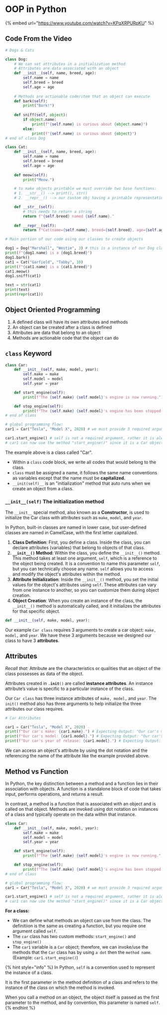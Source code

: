 # OOP in Python

{% embed url="https://www.youtube.com/watch?v=KPqXRPURpKU" %}

## Code From the Video

```python
# Dogs & Cats

class Dog:
    # We can set attributes in a initialization method
    # Attributes are data associated with an object
    def __init__(self, name, breed, age):
        self.name = name
        self.breed = breed
        self.age = age
    
    # Methods are actionable code/item that an object can execute
    def bark(self):
        print("Bark!")
    
    def sniff(self, object):
        if object.name:
            print(f"{self.name} is curious about {object.name}")
        else:
            print(f"{self.name} is curious about {object}")
# end of class Dog

class Cat:
    def __init__(self, name, breed, age):
        self.name = name
        self.breed = breed
        self.age = age
    
    def meow(self):
        print("Meow.")

    # to make objects printable we must override two base functions:
    # 1. __str__() --> print(), str()
    # 2. __repr__() --> our custom obj having a printable representation inside other objects

    def __str__(self):
        # this needs to return a string
        return f"{self.breed} named {self.name}."
    
    def __repr__(self):
        return f"Cat(name={self.name}, breed={self.breed}, age={self.age})"

# Main portion of our code using our classes to create objects

dog1 = Dog("Marshall", "Westie", 3) # this is a instance of our Dog class; dog1 is a Dog object
print(f"{dog1.name} is a {dog1.breed}")
dog1.bark()
cat1 = Cat("Garfield", "Tabby", 10)
print(f"{cat1.name} is a {cat1.breed}")
cat1.meow()
dog1.sniff(cat1)

text = str(cat1)
print(text)
print(repr(cat1))
```

## Object Oriented Programming

1. A defined class will have its own attributes and methods
2. An object can be created after a class is defined
3. Attributes are data that belong to an object
4. Methods are actionable code that the object can do

## `class` Keyword

```python
class Car:
    def __init__(self, make, model, year):
        self.make = make
        self.model = model
        self.year = year

    def start_engine(self):
        print(f"The {self.make} {self.model}'s engine is now running.")

    def stop_engine(self):
        print(f"The {self.make} {self.model}'s engine has been stopped.")
# end of class

# global programming flow:
car1 = Car("Tesla", "Model X", 2020) # we must provide 3 required arguments to create a Car

car1.start_engine() # self is not a required argument, rather it is always assumed to be there.
# car1 can now use the method "start_engine()" since it is a Car object

```

The example above is a class called "Car".

* Within a `class` code block, we write all codes that would belong to the class.
* `class` must be assigned a name, it follows the same name conventions as variables except that the name must be **capitalized.**
* `__init(self)__` is an "initialization" method that auto runs when we create an object from a class.

### `__init__(self)` The initialization method

The `__init__` special method, also known as a **Constructor**, is used to initialize the Car class with attributes such as `make`, `model`, and `year`.

In Python, built-in classes are named in lower case, but user-defined classes are named in CamelCase, with the first letter capitalized.

1. **Class Definition**: First, you define a class. Inside the class, you can declare attributes (variables) that belong to objects of that class.
2. **`__init__()` Method**: Within the class, you define the `__init__()` method. This method takes at least one argument, `self`, which is a reference to the object being created. It is a convention to name this parameter `self`, but you can technically choose any name. `self` allows you to access and modify the object's attributes within the method.
3. **Attribute Initialization**: Inside the `__init__()` method, you set the initial values for the object's attributes using `self`. These attributes can vary from one instance to another, so you can customize them during object creation.
4. **Object Creation**: When you create an instance of the class, the `__init__()` method is automatically called, and it initializes the attributes for that specific object.

```python
def __init__(self, make, model, year):
```

Our example `Car class` requires 3 arguments to create a car object: `make, model,` and `year`. We have these 3 arguments because we designed our class to have 3 **attributes**.

## Attributes

_Recall that:_ Attribute are the characteristics or qualities that an object of the class possesses as data of the object.

Attributes created in `.`**`init`**`()` are called **instance attributes**. An instance attribute’s value is specific to a particular instance of the class.

Our `Car class` has three instance attributes of `make, model,` and `year`. The `init()` method also has three arguments to help initialize the three attributes our class requires.

```python
# Car Attributes

car1 = Car("Tesla", "Model X", 2020)
print(f"Our car's make: {car1.make}.") # Expecting Output: "Our car's make: Tesla"
print(f"Our car's model: {car1.model}.") # Expecting Output: "Our car's model: Model X"
print(f"Our car's year of release: {car1.model}.") # Expecting Output: "ur car's year of release: 2020"
```

We can access an object's attribute by using the dot notation and the referencing the name of the attribute like the example provided above.

## Method vs Function

In Python, the key distinction between a method and a function lies in their association with objects. A function is a standalone block of code that takes input, performs operations, and returns a result.&#x20;

In contrast, a method is a function that is associated with an object and is called on that object. Methods are invoked using dot notation on instances of a class and typically operate on the data within that instance.

```python
class Car:
    def __init__(self, make, model, year):
        self.make = make
        self.model = model
        self.year = year

    def start_engine(self):
        print(f"The {self.make} {self.model}'s engine is now running.")

    def stop_engine(self):
        print(f"The {self.make} {self.model}'s engine has been stopped.")
# end of class

# global programming flow:
car1 = Car("Tesla", "Model X", 2020) # we must provide 3 required arguments to create a Car

car1.start_engine() # self is not a required argument, rather it is always assumed to be there.
# car1 can now use the method "start_engine()" since it is a Car object
```

**For a class:**

* We can define what methods an object can use from the class. The definitiion is the same as creating a function, but you require one argument called `self`.
* The `car` class has two custom methods: `start_engine()` and `stop_engine()`
* The `car1` variable is a `Car` object; therefore, we can invoke/use the methods that the `Car` class has by using `a dot` then the `method name`. (Example: `car1.start_engine()`)

{% hint style="info" %}
In Python, `self` is a convention used to represent the instance of a class.&#x20;

It is the first parameter in the method definition of a class and refers to the instance of the class on which the method is invoked.&#x20;

When you call a method on an object, the object itself is passed as the first parameter to the method, and by convention, this parameter is named `self`.
{% endhint %}

